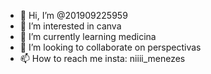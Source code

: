 - 👋 Hi, I’m @201909225959
- 👀 I’m interested in canva
- 🌱 I’m currently learning medicina
- 💞️ I’m looking to collaborate on perspectivas 
- 📫 How to reach me insta: niiii_menezes

<!---
201909225959/201909225959 is a ✨ special ✨ repository because its `README.md` (this file) appears on your GitHub profile.
You can click the Preview link to take a look at your changes.
--->
